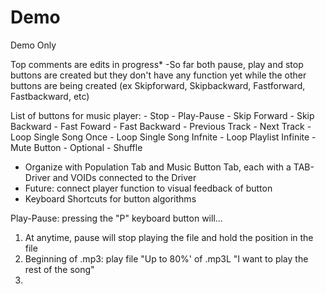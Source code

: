 # Demo

Demo Only

Top comments are edits in progress*
   -So far both pause, play and stop buttons are created but they don't have any function yet while the other buttons are being created (ex Skipforward, Skipbackward, Fastforward, Fastbackward, etc)

List of buttons for music player:
    - Stop
    - Play-Pause
    - Skip Forward
    - Skip Backward
    - Fast Foward
    - Fast Backward
    - Previous Track
    - Next Track
    - Loop Single Song Once
    - Loop Single Song Infnite
    - Loop Playlist Infinite
    - Mute Button
    - Optional - Shuffle

- Organize with Population Tab and Music Button Tab, each with a TAB-Driver and VOIDs connected to the Driver
- Future: connect player function to visual feedback of button
- Keyboard Shortcuts for button algorithms

Play-Pause: pressing the "P" keyboard button will...

1. At anytime, pause will stop playing the file and hold the position in the file
2. Beginning of .mp3: play file
"Up to 80%' of .mp3L "I want to play the rest of the song"
3.
